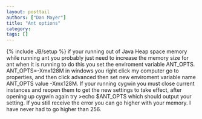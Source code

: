 ```yaml
---
layout: posttail
authors: ["Dan Mayer"]
title: "Ant options"
category:
tags: []
---
```

{% include JB/setup %}
if your running out of Java Heap space memory while running ant you probably just need to increase the memory size for ant when it is running to do this you set the enviroment variable ANT_OPTS.     ANT_OPTS=-Xmx128M    in windows you right click my computer go to properties, and then click advanced then set new enviroment variable name ANT_OPTS value -Xmx128M. If your running cygwin you must close current instances and reopen them to get the new settings to take effect, after opening up cygwin again try >echo $ANT_OPTS which should output your setting. If you still receive the error you can go higher with your memory. I have never had to go higher than 256.